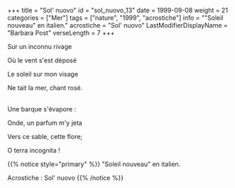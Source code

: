 +++
title = "Sol' nuovo"
id = "sol_nuovo_13"
date = 1999-09-08
weight = 21
categories = ["Mer"]
tags = ["nature", "1999", "acrostiche"]
info = "\"Soleil nouveau\" en italien."
acrostiche = "Sol' nuovo"
LastModifierDisplayName = "Barbara Post"
verseLength = 7
+++

Sur un inconnu rivage

Où le vent s'est déposé

Le soleil sur mon visage

Ne tait la mer, chant rosé.

 \
Une barque s'évapore :

Onde, un parfum m'y jeta

Vers ce sable, cette flore;

O terra incognita !

{{% notice style="primary" %}}
\"Soleil nouveau\" en italien.

Acrostiche : Sol' nuovo
{{% /notice %}}
